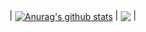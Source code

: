 | <a href="https://github.com/anuraghazra/github-readme-stats"><img align="center" src="https://github-readme-stats.vercel.app/api?username=LouisDo2108&show_icons=true&include_all_commits=true&theme=buefy&hide_border=true" alt="Anurag's github stats" /></a> | <a href="https://github.com/anuraghazra/github-readme-stats"><img align="center" src="https://github-readme-stats.vercel.app/api/top-langs/?username=LouisDo2108&layout=compact&theme=buefy&hide_border=true" /></a> |
<!--[My's github stats](https://github-readme-stats.vercel.app/api?username=LouisDo2108&show_icons=true)-->
